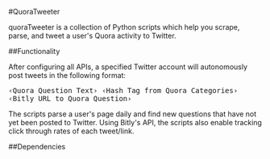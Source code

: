 #QuoraTweeter 

quoraTweeter is a collection of Python scripts which help you scrape, parse, and tweet a user's Quora activity to Twitter.

##Functionality

After configuring all APIs, a specified Twitter account will autonomously post tweets in the following format:

<tt> &lsaquo;Quora Question Text&rsaquo; &lsaquo;Hash Tag from Quora Categories&rsaquo; &lsaquo;Bitly URL to Quora Question&rsaquo; </tt>

The scripts parse a user's page daily and find new questions that have not yet been posted to Twitter. Using Bitly's API, the scripts also enable tracking click through rates of each tweet/link.

##Dependencies


